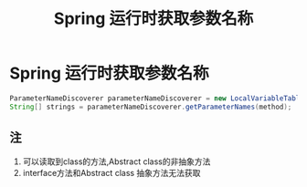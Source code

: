 ﻿---
title: Spring 运行时获取参数名称
---

# Spring 运行时获取参数名称

```java
ParameterNameDiscoverer parameterNameDiscoverer = new LocalVariableTableParameterNameDiscoverer();
String[] strings = parameterNameDiscoverer.getParameterNames(method);
```

注
----

1. 可以读取到class的方法,Abstract class的非抽象方法
2. interface方法和Abstract class 抽象方法无法获取


